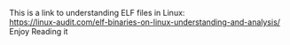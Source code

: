 This is a link to understanding ELF files in Linux:  
https://linux-audit.com/elf-binaries-on-linux-understanding-and-analysis/  
Enjoy Reading it  
